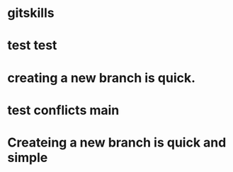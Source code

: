 # gitskills
# test test

# creating a new branch is quick.

# test conflicts main

# Createing a new branch is quick and simple